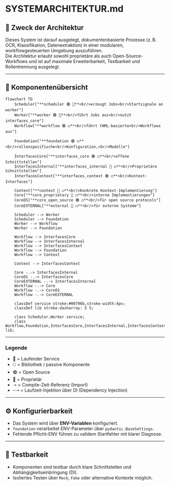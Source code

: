 # SYSTEMARCHITEKTUR.md

## 🧭 Zweck der Architektur

Dieses System ist darauf ausgelegt, dokumentenbasierte Prozesse (z. B. OCR, Klassifikation, Datenextraktion) in einer modularen, workflowgesteuerten Umgebung auszuführen.  
Die Architektur erlaubt sowohl proprietäre als auch Open-Source-Workflows und ist auf maximale Erweiterbarkeit, Testbarkeit und Rollentrennung ausgelegt.

---

## 🧱 Komponentenübersicht

```mermaid
flowchart TD
    Scheduler["**scheduler 🟢 🔷**<br/>erzeugt Jobs<br/>Startsignale an worker"]
    Worker["**worker 🟢 🔷**<br/>führt Jobs aus<br/>nutzt interfaces_core"]
    Workflow["**workflow 🟢 ◻️**<br/>führt YAML-basierte<br/>Workflows aus"]

    Foundation["**foundation 🟢 ◻️**<br/>rollenspezifische<br/>Konfiguration,<br/>Modelle"]

    InterfacesCore["**interfaces_core 🟢 ◻️**<br/>offene Schnittstellen"]
    InterfacesInternal["**interfaces_internal 🔴 ◻️**<br/>Proprietäre Schnittstellen"]
    InterfacesContext["**interfaces_context 🟢 ◻️**<br/>Kontext-Interfaces"]

    Context["**context 🔴 ◻️**<br/>Konkrete Kontext-Implementierung"]
    Core["**core_proprietary 🔴 ◻️**<br/>interne Implementierungen"]
    CoreOS["**core_open_source 🟢 ◻️**<br/>für open source protocols"]
    CoreEXTERNAL["**external 🔴 ◻️**<br/>für externe Systeme"]

    Scheduler --> Worker
    Scheduler --> Foundation
    Worker --> Workflow
    Worker --> Foundation

    Workflow --> InterfacesCore
    Workflow --> InterfacesInternal
    Workflow --> InterfacesContext
    Workflow --> Foundation
    Workflow --> Context

    Context --> InterfacesContext

    Core -.-> InterfacesInternal
    CoreOS -.-> InterfacesCore
    CoreEXTERNAL -.-> InterfacesInternal
    Workflow -.-> Core
    Workflow -.-> CoreOS
    Workflow -.-> CoreEXTERNAL

    classDef service stroke:#00796b,stroke-width:4px;
    classDef lib stroke-dasharray: 5 5;

    class Scheduler,Worker service;
    class Workflow,Foundation,InterfacesCore,InterfacesInternal,InterfacesContext,Context,Core,CoreOS,CoreEXTERNAL lib;
```

---

### Legende

- 🔷 = Laufender Service  
- ◻️ = Bibliothek / passive Komponente  
- 🟢 = Open Source  
- 🔴 = Proprietär  
- ➝ = Compile-Zeit-Referenz (Import)  
- ╌➝ = Laufzeit-Injektion über DI (Dependency Injection)

---

## ⚙️ Konfigurierbarkeit

- Das System wird über **ENV-Variablen** konfiguriert.
- `foundation` verarbeitet ENV-Parameter über `pydantic.BaseSettings`.
- Fehlende Pflicht-ENV führen zu validem Startfehler mit klarer Diagnose.

---

## 🧪 Testbarkeit

- Komponenten sind testbar durch klare Schnittstellen und Abhängigkeitseinbringung (DI).
- Isoliertes Testen über `Mock`, `Fake` oder alternative Kontexte möglich.